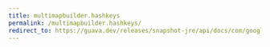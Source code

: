 ```yaml
---
title: multimapbuilder.hashkeys
permalink: /multimapbuilder.hashkeys/
redirect_to: https://guava.dev/releases/snapshot-jre/api/docs/com/google/common/collect/MultimapBuilder.html#hashKeys--
---
```

